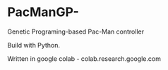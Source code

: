 # PacManGP-
Genetic Programing-based Pac-Man controller

Build with Python.

Written in google colab - colab.research.google.com
